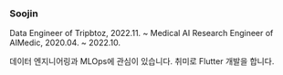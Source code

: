 ### Soojin

Data Engineer of Tripbtoz, 2022.11. ~
Medical AI Research Engineer of AIMedic, 2020.04. ~ 2022.10.

데이터 엔지니어링과 MLOps에 관심이 있습니다.
취미로 Flutter 개발을 합니다.

<!--
**sooooojinlee/sooooojinlee** is a ✨ _special_ ✨ repository because its `README.md` (this file) appears on your GitHub profile.

Here are some ideas to get you started:

- 🔭 I’m currently working on ...
- 🌱 I’m currently learning ...
- 👯 I’m looking to collaborate on ...
- 🤔 I’m looking for help with ...
- 💬 Ask me about ...
- 📫 How to reach me: ...
- 😄 Pronouns: ...
- ⚡ Fun fact: ...
-->
